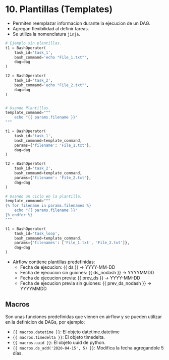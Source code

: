 # 10. Plantillas (Templates)
- Permiten reemplazar informacion durante la ejecucion de un DAG.
- Agregan flexibilidad al definir tareas.
- Se utiliza la nomenclatura `jinja`.

```python
# Ejemplo sin plantillas.
t1 = BashOperator(
    task_id='task_1',
    bash_command='echo "File_1.txt"',
    dag=dag
)

t2 = BashOperator(
    task_id='task_2',
    bash_command='echo "File_2.txt"',
    dag=dag
)


# Usando Plantillas.
template_command="""
    echo "{{ params.filename }}"
"""

t1 = BashOperator(
    task_id='task_1',
    bash_command=template_command,
    params={'filename': 'File_1.txt'},
    dag=dag
)

t2 = BashOperator(
    task_id='task_2',
    bash_command=template_command,
    params={'filename': 'File_2.txt'},
    dag=dag
)

# Usando un ciclo en la plantilla.
template_command="""
{% for filename in params.filenames %}
    echo "{{ params.filename }}"
{% endfor %}
"""

t1 = BashOperator(
    task_id='task_loop',
    bash_command=template_command,
    params={'filenames': ['File_1.txt', 'File_2.txt']},
    dag=dag
)
```

- Airflow contiene plantillas predefinidas:
    - Fecha de ejecucion: {{ ds }} -> YYYY-MM-DD
    - Fecha de ejecucion sin guiones: {{ ds_nodash }} -> YYYYMMDD
    - Fecha de ejecucion previa: {{ prev_ds }} -> YYYY-MM-DD
    - Fecha de ejecucion previa sin guiones: {{ prev_ds_nodash }} -> YYYYMMDD

## Macros
Son unas funciones predefinidas que vienen en airflow y se pueden utilizar en la definicion de DAGs, por ejemplo:

- `{{ macros.datetime }}`: El objeto datetime.datetime
- `{{ macros.timedelta }}`: El objeto timedelta.
- `{{ macros.uuid }}`: El objeto uuid de python.
- `{{ macros.ds_add('2020-04-15', 5) }}`: Modifica la fecha agregandole 5 días.
